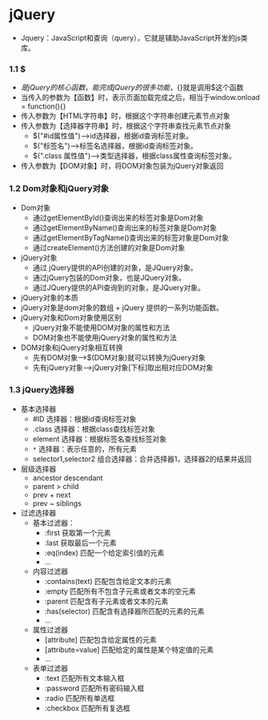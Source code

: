# jQuery

* Jquery：JavaScript和查询（query），它就是辅助JavaScript开发的js类库。



### 1.1 $

* $是jQuery的核心函数，能完成jQuery的很多功能，${}就是调用$这个函数
* 当传入的参数为【函数】时，表示页面加载完成之后，相当于window.onload = function(){}
* 传入参数为【HTML字符串】时，根据这个字符串创建元素节点对象
* 传入参数为【选择器字符串】时，根据这个字符串查找元素节点对象
  * $("#id属性值")-->id选择器，根据id查询标签对象。
  * $("标签名")-->标签名选择器，根据id查询标签对象。
  * $(".class 属性值")-->类型选择器，根据class属性查询标签对象。
* 传入参数为【DOM对象】时，将DOM对象包装为jQuery对象返回



### 1.2 Dom对象和jQuery对象

* Dom对象
  * 通过getElementById()查询出来的标签对象是Dom对象
  * 通过getElementByName()查询出来的标签对象是Dom对象
  * 通过getElementByTagName()查询出来的标签对象是Dom对象
  * 通过createElement()方法创建的对象是Dom对象
* jQuery对象
  * 通过 jQuery提供的API创建的对象，是JQuery对象。
  * 通过jQuery包装的Dom对象，也是JQuery对象。
  * 通过JQuery提供的API查询到的对象，是JQuery对象。
*  jQuery对象的本质
  * jQuery对象是dom对象的数组 + jQuery 提供的一系列功能函数。
* jQuery对象和Dom对象使用区别
  * jQuery对象不能使用DOM对象的属性和方法
  * DOM对象也不能使用jQuery对象的属性和方法
* DOM对象和jQuery对象相互转换
  * 先有DOM对象-->$(DOM对象)就可以转换为jQuery对象
  * 先有jQuery对象-->jQuery对象[下标]取出相对应DOM对象



### 1.3 jQuery选择器

* 基本选择器
  * #ID 选择器：根据id查询标签对象
  * .class 选择器：根据class查找标签对象
  * element 选择器：根据标签名查找标签对象
  * `*`  选择器：表示任意的，所有元素
  * selector1,selector2 组合选择器：合并选择器1，选择器2的结果并返回
* 层级选择器
  * ancestor descendant
  * parent > child
  * prev + next 
  * prev ~ siblings
* 过滤选择器
  * 基本过滤器：
    * :first 获取第一个元素
    * :last 获取最后一个元素
    * :eq(index) 匹配一个给定索引值的元素
    * ...
  * 内容过滤器
    * :contains(text) 匹配包含给定文本的元素
    * :empty 匹配所有不包含子元素或者文本的空元素
    * :parent 匹配含有子元素或者文本的元素
    * :has(selector) 匹配含有选择器所匹配的元素的元素
    * ...
  * 属性过滤器
    * [attribute] 匹配包含给定属性的元素
    * [attribute=value] 匹配给定的属性是某个特定值的元素
    * ...
  * 表单过滤器
    * :text 匹配所有文本输入框
    * :password 匹配所有密码输入框
    * :radio 匹配所有单选框
    * :checkbox 匹配所有复选框